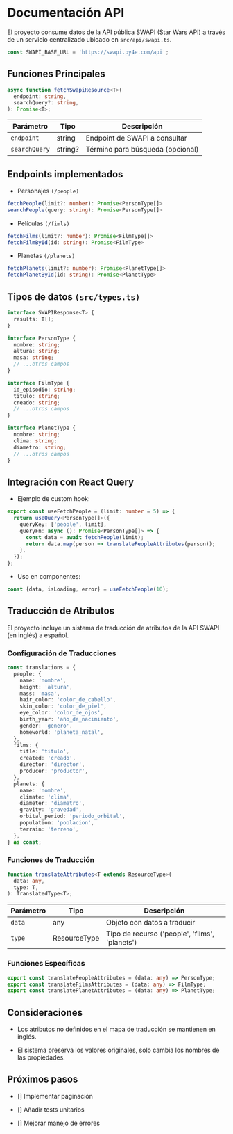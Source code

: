 # Documentación API

El proyecto consume datos de la API pública SWAPI (Star Wars API) a través de un servicio centralizado ubicado en `src/api/swapi.ts`.

```typescript
const SWAPI_BASE_URL = 'https://swapi.py4e.com/api';
```

## Funciones Principales

```typescript
async function fetchSwapiResource<T>(
  endpoint: string,
  searchQuery?: string,
): Promise<T>;
```

| Parámetro     | Tipo    | Descripción                      |
| ------------- | ------- | -------------------------------- |
| `endpoint`    | string  | Endpoint de SWAPI a consultar    |
| `searchQuery` | string? | Término para búsqueda (opcional) |

## Endpoints implementados

- Personajes `(/people)`

```typescript
fetchPeople(limit?: number): Promise<PersonType[]>
searchPeople(query: string): Promise<PersonType[]>
```

- Películas `(/fimls)`

```typescript
fetchFilms(limit?: number): Promise<FilmType[]>
fetchFilmById(id: string): Promise<FilmType>
```

- Planetas `(/planets)`

```typescript
fetchPlanets(limit?: number): Promise<PlanetType[]>
fetchPlanetById(id: string): Promise<PlanetType>
```

## Tipos de datos `(src/types.ts)`

```typescript
interface SWAPIResponse<T> {
  results: T[];
}

interface PersonType {
  nombre: string;
  altura: string;
  masa: string;
  // ...otros campos
}

interface FilmType {
  id_episodio: string;
  titulo: string;
  creado: string;
  // ...otros campos
}

interface PlanetType {
  nombre: string;
  clima: string;
  diametro: string;
  // ...otros campos
}
```

## Integración con React Query

- Ejemplo de custom hook:

```typescript
export const useFetchPeople = (limit: number = 5) => {
  return useQuery<PersonType[]>({
    queryKey: ['people', limit],
    queryFn: async (): Promise<PersonType[]> => {
      const data = await fetchPeople(limit);
      return data.map(person => translatePeopleAttributes(person));
    },
  });
};
```

- Uso en componentes:

```typescript
const {data, isLoading, error} = useFetchPeople(10);
```

## Traducción de Atributos

El proyecto incluye un sistema de traducción de atributos de la API SWAPI (en inglés) a español.

### Configuración de Traducciones

```typescript
const translations = {
  people: {
    name: 'nombre',
    height: 'altura',
    mass: 'masa',
    hair_color: 'color_de_cabello',
    skin_color: 'color_de_piel',
    eye_color: 'color_de_ojos',
    birth_year: 'año_de_nacimiento',
    gender: 'genero',
    homeworld: 'planeta_natal',
  },
  films: {
    title: 'titulo',
    created: 'creado',
    director: 'director',
    producer: 'productor',
  },
  planets: {
    name: 'nombre',
    climate: 'clima',
    diameter: 'diametro',
    gravity: 'gravedad',
    orbital_period: 'periodo_orbital',
    population: 'poblacion',
    terrain: 'terreno',
  },
} as const;
```

### Funciones de Traducción

```typescript
function translateAttributes<T extends ResourceType>(
  data: any,
  type: T,
): TranslatedType<T>;
```

| Parámetro | Tipo         | Descripción                                    |
| --------- | ------------ | ---------------------------------------------- |
| `data`    | any          | Objeto con datos a traducir                    |
| `type`    | ResourceType | Tipo de recurso ('people', 'films', 'planets') |

### Funciones Específicas

```typescript
export const translatePeopleAttributes = (data: any) => PersonType;
export const translateFilmsAttributes = (data: any) => FilmType;
export const translatePlanetAttributes = (data: any) => PlanetType;
```

## Consideraciones

- Los atributos no definidos en el mapa de traducción se mantienen en inglés.

- El sistema preserva los valores originales, solo cambia los nombres de las propiedades.

## Próximos pasos

- [] Implementar paginación

- [] Añadir tests unitarios

- [] Mejorar manejo de errores

